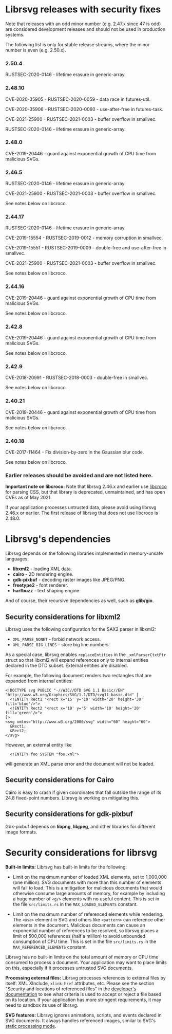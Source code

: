 # Librsvg releases with security fixes

Note that releases with an odd minor number (e.g. 2.47.x since
47 is odd) are considered development releases and should not be used
in production systems.

The following list is only for stable release streams, where the minor
number is even (e.g. 2.50.x).

### 2.50.4

RUSTSEC-2020-0146 - lifetime erasure in generic-array.

### 2.48.10

CVE-2020-35905 - RUSTSEC-2020-0059 - data race in futures-util.

CVE-2020-35906 - RUSTSEC-2020-0060 - use-after-free in futures-task.

CVE-2021-25900 - RUSTSEC-2021-0003 - buffer overflow in smallvec.

RUSTSEC-2020-0146 - lifetime erasure in generic-array.

### 2.48.0

CVE-2019-20446 - guard against exponential growth of CPU time
from malicious SVGs.

### 2.46.5

RUSTSEC-2020-0146 - lifetime erasure in generic-array.

CVE-2021-25900 - RUSTSEC-2021-0003 - buffer overflow in smallvec.

See notes below on libcroco.

### 2.44.17

RUSTSEC-2020-0146 - lifetime erasure in generic-array.

CVE-2019-15554 - RUSTSEC-2019-0012 - memory corruption in smallvec.

CVE-2019-15551 - RUSTSEC-2019-0009 - double-free and use-after-free in smallvec.

CVE-2021-25900 - RUSTSEC-2021-0003 - buffer overflow in smallvec.

See notes below on libcroco.

### 2.44.16

CVE-2019-20446 - guard against exponential growth of CPU time
from malicious SVGs.

See notes below on libcroco.

### 2.42.8

CVE-2019-20446 - guard against exponential growth of CPU time
from malicious SVGs.

See notes below on libcroco.

### 2.42.9

CVE-2018-20991 - RUSTSEC-2018-0003 - double-free in smallvec.

See notes below on libcroco.

### 2.40.21

CVE-2019-20446 - guard against exponential growth of CPU time
from malicious SVGs.

See notes below on libcroco.

### 2.40.18

CVE-2017-11464 - Fix division-by-zero in the Gaussian blur code.

See notes below on libcroco.

### Earlier releases should be avoided and are not listed here.

**Important note on libcroco:** Note that librsvg 2.46.x and earlier use
[libcroco](https://gitlab.gnome.org/Archive/libcroco/) for parsing
CSS, but that library is deprecated, unmaintained, and has open CVEs as
of May 2021.

If your application processes untrusted data, please avoid using
librsvg 2.46.x or earlier.  The first release of librsvg that does not
use libcroco is 2.48.0.

# Librsvg's dependencies

Librsvg depends on the following libraries implemented in memory-unsafe languages:

* **libxml2** - loading XML data.
* **cairo** - 2D rendering engine.
* **gdk-pixbuf** - decoding raster images like JPEG/PNG.
* **freetype2** - font renderer.
* **harfbuzz** - text shaping engine.

And of course, their recursive dependencies as well, such as **glib/gio**.

## Security considerations for libxml2

Librsvg uses the following configuration for the SAX2 parser in libxml2:

 * `XML_PARSE_NONET` - forbid network access.
 * `XML_PARSE_BIG_LINES` - store big line numbers.

As a special case, librsvg enables `replaceEntities` in the
`_xmlParserCtxtPtr` struct so that libxml2 will expand references only
to internal entities declared in the DTD subset.  External entities
are disabled.

For example, the following document renders two rectangles that are
expanded from internal entities:

```
<!DOCTYPE svg PUBLIC "-//W3C//DTD SVG 1.1 Basic//EN" "http://www.w3.org/Graphics/SVG/1.1/DTD/svg11-basic.dtd" [
  <!ENTITY Rect1 "<rect x='15' y='10' width='20' height='30' fill='blue'/>">
  <!ENTITY Rect2 "<rect x='10' y='5' width='10' height='20' fill='green'/>">
]>
<svg xmlns="http://www.w3.org/2000/svg" width="60" height="60">
  &Rect1;
  &Rect2;
</svg>
```

However, an external entity like

```
  <!ENTITY foo SYSTEM "foo.xml">
```

will generate an XML parse error and the document will not be loaded.

## Security considerations for Cairo

Cairo is easy to crash if given coordinates that fall outside the
range of its 24.8 fixed-point numbers.  Librsvg is working on
mitigating this.

## Security considerations for gdk-pixbuf

Gdk-pixbuf depends on **libpng**, **libjpeg**, and other libraries for
different image formats.

# Security considerations for librsvg

**Built-in limits:** Librsvg has built-in limits for the following:

* Limit on the maximum number of loaded XML elements, set to 1,000,000
  (one million).  SVG documents with more than this number of elements
  will fail to load.  This is a mitigation for malicious documents
  that would otherwise consume large amounts of memory, for example by
  including a huge number of `<g/>` elements with no useful content.
  This is set in the file `src/limits.rs` in the `MAX_LOADED_ELEMENTS`
  constant.

* Limit on the maximum number of referenced elements while rendering.
  The `<use>` element in SVG and others like `<pattern>` can reference
  other elements in the document.  Malicious documents can cause an
  exponential number of references to be resolved, so librsvg places a
  limit of 500,000 references (half a million) to avoid unbounded
  consumption of CPU time.  This is set in the file `src/limits.rs` in
  the `MAX_REFERENCED_ELEMENTS` constant.

Librsvg has no built-in limits on the total amount of memory or CPU
time consumed to process a document.  Your application may want to
place limits on this, especially if it processes untrusted SVG
documents.

**Processing external files:** Librsvg processes references to
external files by itself: XML XInclude, `xlink:href` attributes, etc.
Please see the section "Security and locations of referenced files" in
the [developer's
documentation](https://developer-old.gnome.org/rsvg/unstable/RsvgHandle.html)
to see what criteria is used to accept or reject a file based on its
location.  If your application has more stringent requirements, it may
need to sandbox its use of librsvg.

**SVG features:** Librsvg ignores animations, scripts, and events
declared in SVG documents.  It always handles referenced images,
similar to SVG's [static processing
mode](https://www.w3.org/TR/SVG2/conform.html#static-mode).

